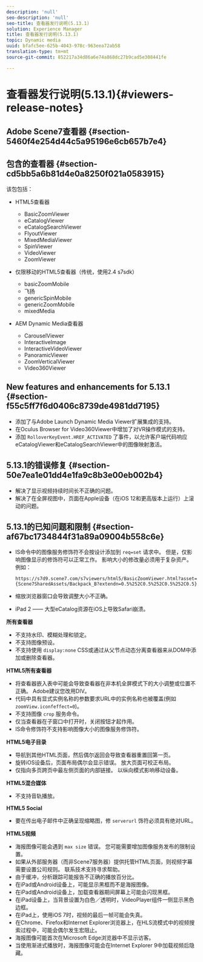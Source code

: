 ```yaml
---
description: 'null'
seo-description: 'null'
seo-title: 查看器发行说明(5.13.1)
solution: Experience Manager
title: 查看器发行说明(5.13.1)
topic: Dynamic media
uuid: bfafc5ee-625b-4043-978c-963eea72ab58
translation-type: tm+mt
source-git-commit: 852217a34d86a6e74a868dc27b9cad5e308441fe

---
```



# 查看器发行说明(5.13.1){#viewers-release-notes}

## Adobe Scene7查看器 {#section-5460f4e254d44c5a95196e6cb657b7e4}

## 包含的查看器 {#section-cd5bb5a6b81d4e0a8250f021a0583915}

该包包括：

* HTML5查看器

   * BasicZoomViewer
   * eCatalogViewer
   * eCatalogSearchViewer
   * FlyoutViewer
   * MixedMediaViewer
   * SpinViewer
   * VideoViewer
   * ZoomViewer

* 仅限移动的HTML5查看器（传统，使用2.4 s7sdk）

   * basicZoomMobile
   * 飞扬
   * genericSpinMobile
   * genericZoomMobile
   * mixedMedia

* AEM Dynamic Media查看器

   * CarouselViewer
   * InteractiveImage
   * InteractiveVideoViewer
   * PanoramicViewer
   * ZoomVerticalViewer
   * Video360Viewer

## New features and enhancements for 5.13.1 {#section-f55c5ff7f6d0406c8739de4981dd7195}

* 添加了与Adobe Launch Dynamic Media Viewer扩展集成的支持。
* 在Oculus Browser for Video360Viewer中增加了对VR操作模式的支持。
* 添加 `RolloverKeyEvent.HREF_ACTIVATED` 了事件，以允许客户端代码响应eCatalogViewer和eCatalogSearchViewer中的图像映射激活。

## 5.13.1的错误修复 {#section-50e7ea1e01dd4e1fa9c8b3e00eb002b4}

* 解决了显示视频持续时间长不正确的问题。
* 解决了在全屏视图中，页面在Apple设备（在iOS 12和更高版本上运行）上滚动的问题。

## 5.13.1的已知问题和限制 {#section-af67bc1734844f31a89a09004b558c6e}

* IS命令中的图像服务修饰符不会按设计添加到 `req=set` 请求中。 但是，仅影响图像显示的修饰符可以正常工作。 影响大小的修改量必须用于复杂资产。 例如：

   `https://s7d9.scene7.com/s7viewers/html5/BasicZoomViewer.html?asset= {Scene7SharedAssets/Backpack_B?extendn=0.5%252C0.5%252C0.5%252C0.5}`

* 缩放浏览器窗口会导致调整大小不正确。
* iPad 2 —— 大型eCatalog资源在iOS上导致Safari崩溃。

**所有查看器**

* 不支持水印、模糊处理和锁定。
* 不支持图像预设。
* 不支持使用 `display:none` CSS或通过从父节点动态分离查看器来从DOM中添加或删除查看器。

**HTML5所有查看器**

* 将查看器嵌入表中可能会导致查看器在非本机全屏模式下的大小调整或位置不正确。 Adobe建议您改用DIV。
* 代码中具有显式实例名称的参数要求URL中的实例名称也被覆盖(例如 `zoomView.iconfeffect=0`)。
* 不支持图像 `crop` 服务命令。
* 仅当查看器在子窗口中打开时，关闭按钮才起作用。
* IS命令修饰符不支持影响图像大小的图像服务修饰符。

**HTML5电子目录**

* 导航到其他HTML页面，然后偶尔返回会导致查看器重置回第一页。
* 旋转iOS设备后，页面布局偶尔会显示错误。 放大页面可校正布局。
* 仅指向多页跨页中最左侧页面的内部链接。 以纵向模式影响移动设备。

**HTML5混合媒体**

* 不支持音轨播放。

**HTML5 Social**

* 要在传出电子邮件中正确呈现缩略图，修 `serverurl` 饰符必须具有绝对URL。

**HTML5视频**

* 海报图像可能会遇到 `max size` 错误。 您可能需要增加图像服务发布的限制设置。
* 如果从外部服务器（而非Scene7服务器）提供托管HTML页面，则视频字幕需要设置公司规则。 联系技术支持寻求帮助。
* 由于缓冲，分析跟踪可能报告不正确的播放百分比。
* 在iPad或Android设备上，可能显示黑框而不是海报图像。
* 在iPad或Android设备上，加载查看器期间屏幕上可能会闪现黑框。
* 在iPad设备上，当背景设置为白色／透明时，VideoPlayer组件一侧显示黑色边框。
* 在iPad上，使用iOS 7时，视频的最后一帧可能会失真。
* 在Chrome、Firefox和Internet Explorer浏览器上，在HLS流模式中的视频搜索过程中，可能会偶尔发生宏阻止。
* 海报图像可能首次在Microsoft Edge浏览器中不显示访客。
* 当使用渐进式播放时，海报图像可能会在Internet Explorer 9中加载视频后隐藏。

